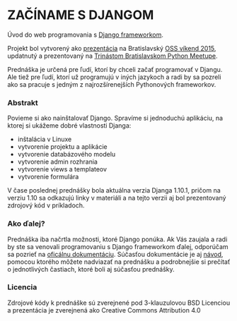 # ZAČÍNAME S DJANGOM

Úvod do web programovania s [Django frameworkom](https://www.djangoproject.com/).

Projekt bol vytvorený ako [prezentácia](https://ricco386.github.io/zaciname-s-djangom/) na Bratislavský [OSS víkend 2015](http://ossden.soit.sk/index.php/ossvikendmenu), updatnutý a prezentovaný na [Trinástom Bratislavskom Python Meetupe](https://2016.pycon.sk/sk/ba-13-meetup.html).

Prednáška je určená pre ľudí, ktorí by chceli začať programovať v Djangu. Ale tiež pre ľudí, ktorí už programujú v iných jazykoch a radi by sa pozreli ako sa pracuje s jedným z najrozšírenejších Pythonových frameworkov.

### Abstrakt

Povieme si ako nainštalovať Django. Spravíme si jednoduchú aplikáciu, na ktorej si ukážeme dobré vlastnosti Djanga:

* inštalácia v Linuxe
* vytvorenie projektu a aplikácie
* vytvorenie databázového modelu
* vytvorenie admin rozhrania
* vytvorenie views a templateov
* vytvorenie formulára

V čase poslednej prednášky bola aktuálna verzia Djanga 1.10.1, pričom na verziu 1.10 sa odkazujú linky v materiáli a na tejto verzii aj bol prezentovaný zdrojový kód v príkladoch.

### Ako ďalej?

Prednáška iba načrtla možnosti, ktoré Django ponúka. Ak Vás zaujala a radi by ste sa venovali programovaniu s Django frameworkom ďalej, odporúčam sa pozrieť na [oficálnu dokumentáciu](https://docs.djangoproject.com/en/1.10/). Súčasťou dokumentácie je aj [návod](https://docs.djangoproject.com/en/1.10/intro/tutorial01/), pomocou ktorého môžete nadviazať na prednášku a podrobnejšie si prečítať o jednotlivých častiach, ktoré boli aj súčasťou prednášky.

### Licencia

Zdrojové kódy k prednáške sú zverejnené pod 3-klauzulovou BSD Licenciou a prezentácia je zverejnená ako Creative Commons Attribution 4.0
